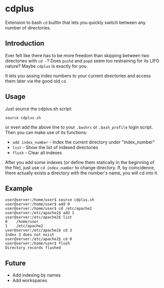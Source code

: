 cdplus
======

Extension to bash `cd` builtin that lets you quickly switch between any number of directories.

## Introduction
Ever felt like there has to be more freedom than skipping between two directories with `cd -`?  Does `pushd` and `popd` seem too restraining for its LIFO nature? Maybe `cdplus` is exactly for you.

It lets you assing index numbers to your current directories and access them later via the good old `cd`.

## Usage
Just source the cdplus.sh script:

`source cdplus.sh`

or even add the above line to your `.bashrc` or `.bash_profile` login script. Then you can make use of its functions:

* `add index_number` - Index the current directory under "index_number" 
* `list` - Show the list of indexed directories
* `flush` - Clear all indexes

After you add some indexes (or define them statically in the beginning of the file), just use `cd index_number` to change directory. If, by coincidence, there actually exists a directory with the number's name, you will cd into it. 

## Example
```
user@server:/home/user$ source cdplus.sh
user@server:/home/user$ add 0
user@server:/home/user$ cd /etc/apache2
user@server:/etc/apache2$ add 1
user@server:/etc/apache2$ list
0    /home/user
1    /etc/apache2
user@server:/etc/apache2$ cd 3
Index 3 does not exist
user@server:/etc/apache2$ cd 0
user@server:/home/user$ flush
Directory records flushed
```

## Future
* Add indexing by names
* Add workspaces
